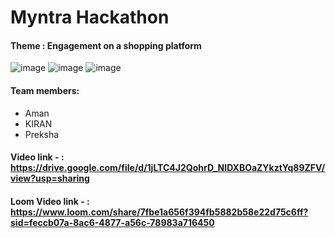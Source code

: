 # Myntra Hackathon 
#### Theme : Engagement on a shopping platform
![image](https://github.com/user-attachments/assets/ee19e3f7-afe1-42ab-9a7b-9112b9f972b1)
![image](https://github.com/user-attachments/assets/aebd2a6d-3f8b-4c89-a3e7-f09230e23422)
![image](https://github.com/user-attachments/assets/d6809a5b-8d40-4ce9-aa99-86738f74dc23)

#### Team members:
- Aman
- KIRAN
- Preksha


#### Video link - :  https://drive.google.com/file/d/1jLTC4J2QohrD_NIDXBOaZYkztYq89ZFV/view?usp=sharing

#### Loom Video link - :  https://www.loom.com/share/7fbe1a656f394fb5882b58e22d75c6ff?sid=feccb07a-8ac6-4877-a56c-78983a716450



